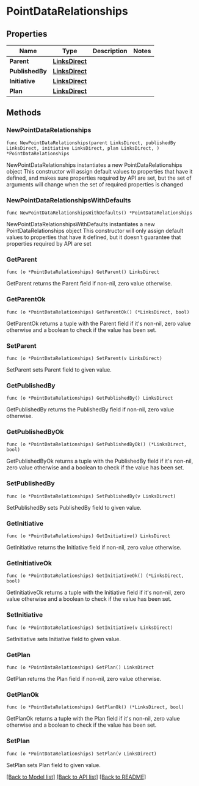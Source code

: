# PointDataRelationships

## Properties

Name | Type | Description | Notes
------------ | ------------- | ------------- | -------------
**Parent** | [**LinksDirect**](LinksDirect.md) |  | 
**PublishedBy** | [**LinksDirect**](LinksDirect.md) |  | 
**Initiative** | [**LinksDirect**](LinksDirect.md) |  | 
**Plan** | [**LinksDirect**](LinksDirect.md) |  | 

## Methods

### NewPointDataRelationships

`func NewPointDataRelationships(parent LinksDirect, publishedBy LinksDirect, initiative LinksDirect, plan LinksDirect, ) *PointDataRelationships`

NewPointDataRelationships instantiates a new PointDataRelationships object
This constructor will assign default values to properties that have it defined,
and makes sure properties required by API are set, but the set of arguments
will change when the set of required properties is changed

### NewPointDataRelationshipsWithDefaults

`func NewPointDataRelationshipsWithDefaults() *PointDataRelationships`

NewPointDataRelationshipsWithDefaults instantiates a new PointDataRelationships object
This constructor will only assign default values to properties that have it defined,
but it doesn't guarantee that properties required by API are set

### GetParent

`func (o *PointDataRelationships) GetParent() LinksDirect`

GetParent returns the Parent field if non-nil, zero value otherwise.

### GetParentOk

`func (o *PointDataRelationships) GetParentOk() (*LinksDirect, bool)`

GetParentOk returns a tuple with the Parent field if it's non-nil, zero value otherwise
and a boolean to check if the value has been set.

### SetParent

`func (o *PointDataRelationships) SetParent(v LinksDirect)`

SetParent sets Parent field to given value.


### GetPublishedBy

`func (o *PointDataRelationships) GetPublishedBy() LinksDirect`

GetPublishedBy returns the PublishedBy field if non-nil, zero value otherwise.

### GetPublishedByOk

`func (o *PointDataRelationships) GetPublishedByOk() (*LinksDirect, bool)`

GetPublishedByOk returns a tuple with the PublishedBy field if it's non-nil, zero value otherwise
and a boolean to check if the value has been set.

### SetPublishedBy

`func (o *PointDataRelationships) SetPublishedBy(v LinksDirect)`

SetPublishedBy sets PublishedBy field to given value.


### GetInitiative

`func (o *PointDataRelationships) GetInitiative() LinksDirect`

GetInitiative returns the Initiative field if non-nil, zero value otherwise.

### GetInitiativeOk

`func (o *PointDataRelationships) GetInitiativeOk() (*LinksDirect, bool)`

GetInitiativeOk returns a tuple with the Initiative field if it's non-nil, zero value otherwise
and a boolean to check if the value has been set.

### SetInitiative

`func (o *PointDataRelationships) SetInitiative(v LinksDirect)`

SetInitiative sets Initiative field to given value.


### GetPlan

`func (o *PointDataRelationships) GetPlan() LinksDirect`

GetPlan returns the Plan field if non-nil, zero value otherwise.

### GetPlanOk

`func (o *PointDataRelationships) GetPlanOk() (*LinksDirect, bool)`

GetPlanOk returns a tuple with the Plan field if it's non-nil, zero value otherwise
and a boolean to check if the value has been set.

### SetPlan

`func (o *PointDataRelationships) SetPlan(v LinksDirect)`

SetPlan sets Plan field to given value.



[[Back to Model list]](../README.md#documentation-for-models) [[Back to API list]](../README.md#documentation-for-api-endpoints) [[Back to README]](../README.md)


